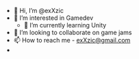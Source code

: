 - 👋 Hi, I’m @exXzic
- 👀 I’m interested in Gamedev
  - 🌱 I’m currently learning Unity
- 💞️ I’m looking to collaborate on game jams
- 📫 How to reach me - exXzic@gmail.com
- 
<!---
exXzic/exXzic is a ✨ special ✨ repository because its `README.md` (this file) appears on your GitHub profile.
You can click the Preview link to take a look at your changes.
--->

